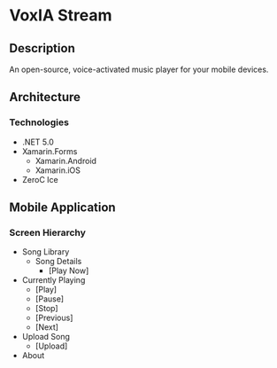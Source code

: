 # VoxIA Stream

## Description

An open-source, voice-activated music player for your mobile devices.

## Architecture

### Technologies

* .NET 5.0
* Xamarin.Forms
	* Xamarin.Android
	* Xamarin.iOS
* ZeroC Ice

## Mobile Application

### Screen Hierarchy

* Song Library
	* Song Details
		* [Play Now]
* Currently Playing
	* [Play]
	* [Pause]
	* [Stop]
	* [Previous]
	* [Next]
* Upload Song
	* [Upload]
* About
